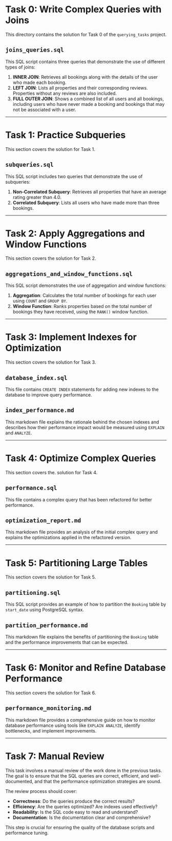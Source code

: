 # Task 0: Write Complex Queries with Joins

This directory contains the solution for Task 0 of the `querying_tasks` project.

## `joins_queries.sql`

This SQL script contains three queries that demonstrate the use of different types of joins:

1.  **INNER JOIN**: Retrieves all bookings along with the details of the user who made each booking.
2.  **LEFT JOIN**: Lists all properties and their corresponding reviews. Properties without any reviews are also included.
3.  **FULL OUTER JOIN**: Shows a combined list of all users and all bookings, including users who have never made a booking and bookings that may not be associated with a user.

---

# Task 1: Practice Subqueries

This section covers the solution for Task 1.

## `subqueries.sql`

This SQL script includes two queries that demonstrate the use of subqueries:

1.  **Non-Correlated Subquery**: Retrieves all properties that have an average rating greater than 4.0.
2.  **Correlated Subquery**: Lists all users who have made more than three bookings.

---

# Task 2: Apply Aggregations and Window Functions

This section covers the solution for Task 2.

## `aggregations_and_window_functions.sql`

This SQL script demonstrates the use of aggregation and window functions:

1.  **Aggregation**: Calculates the total number of bookings for each user using `COUNT` and `GROUP BY`.
2.  **Window Function**: Ranks properties based on the total number of bookings they have received, using the `RANK()` window function.

---

# Task 3: Implement Indexes for Optimization

This section covers the solution for Task 3.

## `database_index.sql`

This file contains `CREATE INDEX` statements for adding new indexes to the database to improve query performance.

## `index_performance.md`

This markdown file explains the rationale behind the chosen indexes and describes how their performance impact would be measured using `EXPLAIN` and `ANALYZE`.

---

# Task 4: Optimize Complex Queries

This section covers the. solution for Task 4.

## `performance.sql`

This file contains a complex query that has been refactored for better performance.

## `optimization_report.md`

This markdown file provides an analysis of the initial complex query and explains the optimizations applied in the refactored version.

---

# Task 5: Partitioning Large Tables

This section covers the solution for Task 5.

## `partitioning.sql`

This SQL script provides an example of how to partition the `Booking` table by `start_date` using PostgreSQL syntax.

## `partition_performance.md`

This markdown file explains the benefits of partitioning the `Booking` table and the performance improvements that can be expected.

---

# Task 6: Monitor and Refine Database Performance

This section covers the solution for Task 6.

## `performance_monitoring.md`

This markdown file provides a comprehensive guide on how to monitor database performance using tools like `EXPLAIN ANALYZE`, identify bottlenecks, and implement improvements.

---

# Task 7: Manual Review

This task involves a manual review of the work done in the previous tasks. The goal is to ensure that the SQL queries are correct, efficient, and well-documented, and that the performance optimization strategies are sound.

The review process should cover:
-   **Correctness**: Do the queries produce the correct results?
-   **Efficiency**: Are the queries optimized? Are indexes used effectively?
-   **Readability**: Is the SQL code easy to read and understand?
-   **Documentation**: Is the documentation clear and comprehensive?

This step is crucial for ensuring the quality of the database scripts and performance tuning.
